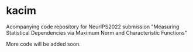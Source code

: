 # kacim
Acompanying code repository for NeurIPS2022 submission "Measuring Statistical Dependencies via Maximum Norm and Characteristic Functions"

More code will be added soon.

